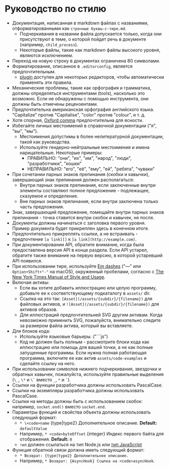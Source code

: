 # Руководство по стилю

* Документация, написанная в markdown файлах с названиями, отформатированными как `строчные буквы-с-тире.md`. 
  * Подчеркивания в названии файла допускается только, когда они присутствуют в теме, о которой пойдет речь в документе (например, `child_process`).
  * Некоторые файлы, такие как markdown файлы высокого уровня, являются исключением.
* Переход на новую строку в документах ограничена 80 символами.
* Форматирование, описанное в `.editorconfig`, является предпочтительным. 
  * [plugin](http://editorconfig.org/#download) доступен для некоторых редакторов, чтобы автоматически применять эти правила.
* Механические проблемы, такие как орфография и грамматика, должны определяться инструментами (tools), насколько это возможно. Если не обнаружены с помощью инструмента, они должны быть отмечены рецензентами.
* Предпочтительна американская орфография английского языка. "Capitalize" против "Capitalise", "color" против "colour", и т. д.
* Хотя спорная, [Oxford comma](https://en.wikipedia.org/wiki/Serial_comma) предпочтительна для ясности.
* Избегайте личных местоимений в справочной документации ("я", "вы", "мы"). 
  * Местоимения допустимы в более нелитературной документации, такой как руководства.
  * Используйте гендерно-нейтральные местоимения и имена нарицательные. Некоторые примеры: 
    * ПРАВИЛЬНО: "они", "их", "им", "народ", "люди", "разработчики", "кошки"
    * НЕПРАВИЛЬНО: "его", "её", "ему", "ей", "ребята", "чуваки"
* При сочетании парных знаков препинания (скобки и кавычки), завершающий знак препинания должен располагаться: 
  * Внутри парных знаков препинания, если заключенные внутри элементы составляют полное предложение - подлежащее, сказуемое и определение.
  * Вне парных знаков препинания, если внутри заключена только часть предложения.
* Знак, завершающий предложение, помещайте внутри парных знаков препинания - точка ставится внутри скобок и кавычек, не после.
* Документы должны начинаться с заголовка первого уровня. Пример документа будет прикреплен здесь в конечном итоге.
* Предпочтительно прикреплять ссылки, а не встраивать - предпочтение `[a link][]` к `[a link](http://example.com)`.
* При документировании API, обратите внимание, когда была предоставлена версия API в конце раздела. Если API устарел, обратите также внимание на первую версию, в которой устаревший API появился.
* При использовании тире, используйте [Em dashes](https://en.wikipedia.org/wiki/Dash#Em_dash) ("—" или `Option+Shift+"-"` на macOS), окруженный пробелами, согласно с [The New York Times Manual of Style and Usage](https://en.wikipedia.org/wiki/The_New_York_Times_Manual_of_Style_and_Usage).
* Включая активы: 
  * Если вы хотите добавить иллюстрацию или целую программу, добавьте ее к соответствующему подкаталогу в `assets/` dir.
  * Ссылка на это так: `[Asset](/assets/{subdir}/{filename})` для файловых активов, и `![Asset](/assets/{subdir}/{filename})` для активов образов.
  * Для иллюстраций предпочтительней SVG другим активам. Когда невозможно применить SVG, пожалуйста, внимательно следите за размером файла актива, который вы вставляете.
* Для блоков кода: 
  * Используйте языковые барьеры. ("```js")
  * Код не должен быть полным - рассмотрите блоки кода как иллюстрацию или помощь для вашей точки, а не как полные запущенные программы. Если нужна полная работающая программа, включите ее как актив `assets/code-examples` и сделайте ссылку на него.
* При использовании символов нижнего подчеркивания, звездочки и обратных кавычек, пожалуйста, используйте правильные выделения (`\_`, `\*` и `` \` `` вместо `_`, `*` и `` ` ``).
* Ссылки на функции разработчика должны использовать PascalCase.
* Ссылки на экземпляры разработчика должны использовать PascalCase.
* Ссылки на методы должны быть с использованием скобок: например, `socket.end()` вместо `socket.end`.
* Параметры функций и свойства объекта должны использовать следующий формат: 
  * `* \<code>name` {type|type2} Дополнительное описание. **Default:** `defaultValue`</code>
  * Например, `* <code>byteOffset` {integer} Индекс первого байта для отображения. **Default:** `0`</code>
  * `тип` должен ссылаться на тип Node.js или [тип JavaScript](https://developer.mozilla.org/en-US/docs/Web/JavaScript/Guide/Grammar_and_types#Data_structures_and_types)
* Функция обратной связи должна иметь следующий формат: 
  * `* Возврат: {type|type2} Дополнительное описание.`
  * Например, `* Возврат: {AsyncHook} Ссылка на <code>asyncHook`.</code>